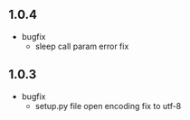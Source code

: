 ## 1.0.4

- bugfix
    - sleep call param error fix

## 1.0.3

- bugfix
    - setup.py file open encoding fix to utf-8
